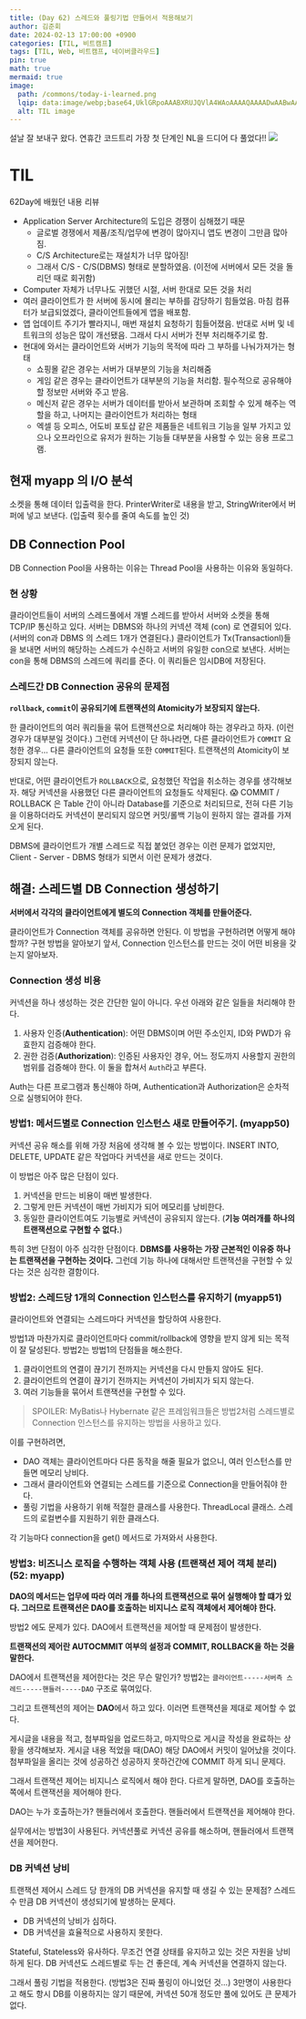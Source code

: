 ```yaml
---
title: (Day	62) 스레드와 풀링기법 만들어서 적용해보기
author: 김준회
date: 2024-02-13 17:00:00 +0900
categories: [TIL, 비트캠프]
tags: [TIL, Web, 비트캠프, 네이버클라우드]
pin: true
math: true
mermaid: true
image:
  path: /commons/today-i-learned.png
  lqip: data:image/webp;base64,UklGRpoAAABXRUJQVlA4WAoAAAAQAAAADwAABwAAQUxQSDIAAAARL0AmbZurmr57yyIiqE8oiG0bejIYEQTgqiDA9vqnsUSI6H+oAERp2HZ65qP/VIAWAFZQOCBCAAAA8AEAnQEqEAAIAAVAfCWkAALp8sF8rgRgAP7o9FDvMCkMde9PK7euH5M1m6VWoDXf2FkP3BqV0ZYbO6NA/VFIAAAA
  alt: TIL image
---
```

설날 잘 보내구 왔다. 연휴간 코드트리 가장 첫 단계인 NL을 드디어 다 풀었다!!
![](../assets/img/2024-02-13-09-48-52.png)

# TIL
62Day에 배웠던 내용 리뷰
* Application Server Architecture의 도입은 경쟁이 심해졌기 때문
  * 글로벌 경쟁에서 제품/조직/업무에 변경이 많아지니 앱도 변경이 그만큼 많아짐.
  * C/S Architecture로는 재설치가 너무 많아짐!
  * 그래서 C/S - C/S(DBMS) 형태로 분할하였음. (이전에 서버에서 모든 것을 돌리던 때로 회귀함)
* Computer 자체가 너무나도 귀했던 시절, 서버 한대로 모든 것을 처리
* 여러 클라이언트가 한 서버에 동시에 몰리는 부하를 감당하기 힘들었음. 마침 컴퓨터가 보급되었겠다, 클라이언트들에게 앱을 배포함. 
* 앱 업데이트 주기가 빨라지니, 매번 재설치 요청하기 힘들어졌음. 반대로 서버 및 네트워크의 성능은 많이 개선됐음. 그래서 다시 서버가 전부 처리해주기로 함.
* 현대에 와서는 클라이언트와 서버가 기능의 목적에 따라 그 부하를 나눠가져가는 형태
  * 쇼핑몰 같은 경우는 서버가 대부분의 기능을 처리해줌
  * 게임 같은 경우는 클라이언트가 대부분의 기능을 처리함. 필수적으로 공유해야 할 정보만 서버와 주고 받음.
  * 메신저 같은 경우는 서버가 데이터를 받아서 보관하며 조회할 수 있게 해주는 역할을 하고, 나머지는 클라이언트가 처리하는 형태
  * 엑셀 등 오피스, 어도비 포토샵 같은 제품들은 네트워크 기능을 일부 가지고 있으나 오프라인으로 유저가 원하는 기능들 대부분을 사용할 수 있는 응용 프로그램.

## 현재 myapp 의 I/O 분석
소켓을 통해 데이터 입출력을 한다. PrinterWriter로 내용을 받고, StringWriter에서 버퍼에 넣고 보낸다. (입출력 횟수를 줄여 속도를 높인 것)


## DB Connection Pool
DB Connection Pool을 사용하는 이유는 Thread Pool을 사용하는 이유와 동일하다.

### 현 상황
클라이언트들이 서버의 스레드풀에서 개별 스레드를 받아서 서버와 소켓을 통해 TCP/IP 통신하고 있다.
서버는 DBMS와 하나의 커넥션 객체 (con) 로 연결되어 있다. (서버의 con과 DBMS 의 스레드 1개가 연결된다.)
클라이언트가 Tx(Transactionl)들을 보내면 서버의 해당하는 스레드가 수신하고 서버의 유일한 con으로 보낸다.
서버는 con을 통해 DBMS의 스레드에 쿼리를 준다. 이 쿼리들은 임시DB에 저장된다. 

### 스레드간 DB Connection 공유의 문제점
**`rollback`, `commit`이 공유되기에 트랜잭션의 Atomicity가 보장되지 않는다.**

한 클라이언트의 여러 쿼리들을 묶어 트랜잭션으로 처리해야 하는 경우라고 하자. (이런 경우가 대부분일 것이다.)
그런데 커넥션이 단 하나라면, 다른 클라이언트가 `COMMIT` 요청한 경우... 다른 클라이언트의 요청들 또한 `COMMIT`된다.
트랜잭션의 Atomicity이 보장되지 않는다.

반대로, 어떤 클라이언트가 `ROLLBACK`으로, 요청했던 작업을 취소하는 경우를 생각해보자. 해당 커넥션을 사용했던 다른 클라이언트의 요청들도 삭제된다. 😱
COMMIT / ROLLBACK 은 Table 간이 아니라 Database를 기준으로 처리되므로, 전혀 다른 기능을 이용하더라도 커넥션이 분리되지 않으면 커밋/롤백 기능이 원하지 않는 결과를 가져오게 된다.

DBMS에 클라이언트가 개별 스레드로 직접 붙었던 경우는 이런 문제가 없었지만,
Client - Server - DBMS 형태가 되면서 이런 문제가 생겼다.

## 해결: 스레드별 DB Connection 생성하기
**서버에서 각각의 클라이언트에게 별도의 Connection 객체를 만들어준다.**

클라이언트가 Connection 객체를 공유하면 안된다.
이 방법을 구현하려면 어떻게 해야할까?
구현 방법을 알아보기 앞서, Connection 인스턴스를 만드는 것이 어떤 비용을 갖는지 알아보자.

### Connection 생성 비용
커넥션을 하나 생성하는 것은 간단한 일이 아니다.
우선 아래와 같은 일들을 처리해야 한다.
1. 사용자 인증(**Authentication**): 어떤 DBMS이며 어떤 주소인지, ID와 PWD가 유효한지 검증해야 한다.
2. 권한 검증(**Authorization**): 인증된 사용자인 경우, 어느 정도까지 사용할지 권한의 범위를 검증해야 한다.
이 둘을 합쳐서 `Auth`라고 부른다.

Auth는 다른 프로그램과 통신해야 하며, Authentication과 Authorization은 순차적으로 실행되어야 한다.

### 방법1: 메서드별로 Connection 인스턴스 새로 만들어주기. (myapp50)
커넥션 공유 해소를 위해 가장 처음에 생각해 볼 수 있는 방법이다.
INSERT INTO, DELETE, UPDATE 같은 작업마다 커넥션을 새로 만드는 것이다.

이 방법은 아주 많은 단점이 있다.
1. 커넥션을 만드는 비용이 매번 발생한다.
2. 그렇게 만든 커넥션이 매번 가비지가 되어 메모리를 낭비한다.
3. 동일한 클라이언트여도 기능별로 커넥션이 공유되지 않는다. (**기능 여러개를 하나의 트랜잭션으로 구현할 수 없다.**) 
 
특히 3번 단점이 아주 심각한 단점이다. **DBMS를 사용하는 가장 근본적인 이유중 하나는 트랜잭션을 구현하는 것이다.** 그런데 기능 하나에 대해서만 트랜잭션을 구현할 수 있다는 것은 심각한 결함이다.


### 방법2: 스레드당 1개의 Connection 인스턴스를 유지하기 (myapp51)
클라이언트와 연결되는 스레드마다 커넥션을 할당하여 사용한다.

방법1과 마찬가지로 클라이언트마다 commit/rollback에 영향을 받지 않게 되는 목적이 잘 달성된다.
방법2는 방법1의 단점들을 해소한다.
1. 클라이언트의 연결이 끊기기 전까지는 커넥션을 다시 만들지 않아도 된다.
2. 클라이언트의 연결이 끊기기 전까지는 커넥션이 가비지가 되지 않는다.
3. 여러 기능들을 묶어서 트랜잭션을 구현할 수 있다.

> SPOILER: MyBatis나 Hybernate 같은 프레임워크들은 방법2처럼 스레드별로 Connection 인스턴스를 유지하는 방법을 사용하고 있다.

이를 구현하려면,
* DAO 객체는 클라이언트마다 다른 동작을 해줄 필요가 없으니, 여러 인스턴스를 만들면 메모리 낭비다.
* 그래서 클라이언트와 연결되는 스레드를 기준으로 Connection을 만들어줘야 한다.
* 풀링 기법을 사용하기 위해 적절한 클래스를 사용한다. ThreadLocal 클래스. 스레드의 로컬변수를 지원하기 위한 클래스다.

각 기능마다 connection을 get() 메서드로 가져와서 사용한다.

### 방법3: 비즈니스 로직을 수행하는 객체 사용 (트랜잭션 제어 객체 분리) (52: myapp)

**DAO의 메서드는 업무에 따라 여러 개를 하나의 트랜잭션으로 묶어 실행해야 할 떄가 있다. 그러므로 트랜잭션은 DAO를 호출하는 비지니스 로직 객체에서 제어해야 한다.**

방법2 에도 문제가 있다. DAO에서 트랜잭션을 제어할 때 문제점이 발생한다.

**트랜잭션의 제어란 AUTOCMMIT 여부의 설정과 COMMIT, ROLLBACK을 하는 것을 말한다.**

DAO에서 트랜잭션을 제어한다는 것은 무슨 말인가? 방법2는 `클라이언트-----서버측 스레드-----핸들러-----DAO` 구조로 묶여있다.

그리고 트랜젝션의 제어는 **DAO**에서 하고 있다.
이러면 트랜잭션을 제대로 제어할 수 없다.

게시글을 내용을 적고, 첨부파일을 업로드하고, 마지막으로 게시글 작성을 완료하는 상황을 생각해보자. 게시글 내용 적었을 때(DAO) 해당 DAO에서 커밋이 일어났을 것이다. 첨부파일을 올리는 것에 성공하건 성공하지 못하건간에 COMMIT 하게 되니 문제다.

그래서 트랜잭션 제어는 비지니스 로직에서 해야 한다. 다르게 말하면, DAO를 호출하는 쪽에서 트랜잭션을 제어해야 한다.

DAO는 누가 호출하는가? 핸들러에서 호출한다.
핸들러에서 트랜잭션을 제어해야 한다.

실무에서는 방법3이 사용된다.
커넥션풀로 커넥션 공유를 해소하며, 핸들러에서 트랜잭션을 제어한다.

### DB 커넥션 낭비  
트랜잭션 제어시 스레드 당 한개의 DB 커넥션을 유지할 때 생길 수 있는 문제점?
스레드 수 만큼 DB 커넥션이 생성되기에 발생하는 문제다.
* DB 커넥션의 낭비가 심하다.
* DB 커넥션을 효율적으로 사용하지 못한다.

Stateful, Stateless와 유사하다. 무조건 연결 상태를 유지하고 있는 것은 자원을 낭비하게 된다.
DB 커넥션도 스레드별로 두는 건 좋은데, 계속 커넥션을 연결하지 않는다.

그래서 풀링 기법을 적용한다. (방법3은 진짜 풀링이 아니었던 것...)
3만명이 사용한다고 해도 항시 DB를 이용하지는 않기 때문에, 커넥션 50개 정도만 풀에 있어도 큰 문제가 없다.


